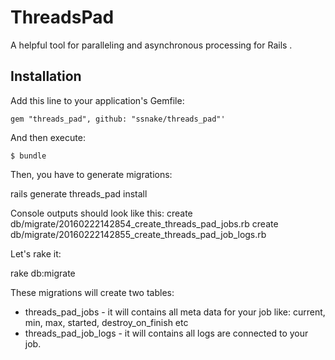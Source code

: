 # ThreadsPad

A helpful tool for paralleling and asynchronous processing for Rails .

## Installation


Add this line to your application's Gemfile:

    gem "threads_pad", github: "ssnake/threads_pad"'

And then execute:

    $ bundle

Then, you have to generate migrations:

   rails generate threads_pad install

Console outputs should look like this:
   create  db/migrate/20160222142854_create_threads_pad_jobs.rb
   create  db/migrate/20160222142855_create_threads_pad_job_logs.rb

Let's rake it:

   rake db:migrate

   
These migrations will create two tables:

* threads_pad_jobs - it will contains all meta data for your job like: current, min, max, started, destroy_on_finish etc
* threads_pad_job_logs - it will contains all logs are connected to your job.
